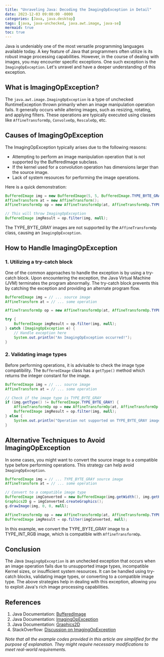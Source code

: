 ```yaml
---
title: "Unraveling Java: Decoding the ImagingOpException in Detail"
date: 2023-12-03 09:00:00 -0000
categories: [Java, java.desktop]
tags: [java, java-unchecked, java.awt.image, java-se]
mermaid: true
toc: true
---
```



Java is undeniably one of the most versatile programming languages available today. A key feature of Java that programmers often utilize is its robust image processing capabilities. However, in the course of dealing with images, you may encounter specific exceptions. One such exception is the `ImagingOpException`. Let's unravel and have a deeper understanding of this exception.

## What is ImagingOpException?

The `java.awt.image.ImagingOpException` is a type of unchecked RuntimeException thrown primarily when an image manipulation operation fails. It generally occurs while altering images, such as resizing, rotating, and applying filters. These operations are typically executed using classes like `AffineTransformOp`, `ConvolveOp`, `RescaleOp`, etc.

## Causes of ImagingOpException

The ImagingOpException typically arises due to the following reasons:

- Attempting to perform an image manipulation operation that is not supported by the BufferedImage subclass.
- If the kernel used for a convolution operation has dimensions larger than the source image.
- Lack of system resources for performing the image operations.

Here is a quick demonstration:

```java
BufferedImage img = new BufferedImage(5, 5, BufferedImage.TYPE_BYTE_GRAY);
AffineTransform at = new AffineTransform();
AffineTransformOp op = new AffineTransformOp(at, AffineTransformOp.TYPE_BILINEAR);

// This will throw ImagingOpException
BufferedImage imgResult = op.filter(img, null);
```

The TYPE_BYTE_GRAY images are not supported by the `AffineTransformOp` class, causing an `ImagingOpException`.

## How to Handle ImagingOpException

### 1. Utilizing a try-catch block

One of the common approaches to handle the exception is by using a try-catch block. Upon encountering the exception, the Java Virtual Machine (JVM) terminates the program abnormally. The try-catch block prevents this by catching the exception and providing an alternate program flow.

```java
BufferedImage img = // ... source image
AffineTransform at = // ... some operation

AffineTransformOp op = new AffineTransformOp(at, AffineTransformOp.TYPE_BILINEAR);

try {
    BufferedImage imgResult = op.filter(img, null);
} catch (ImagingOpException e) {
    // Handle exception here
    System.out.println("An ImagingOpException occurred!");
}
```

### 2. Validating image types

Before performing operations, it is advisable to check the image type compatibility. The `BufferedImage` class has a `getType()` method which returns the integer constant for the image.

```java
BufferedImage img = // ... source image
AffineTransform at = // ... some operation

// Check if the image type is TYPE_BYTE_GRAY
if (img.getType() != BufferedImage.TYPE_BYTE_GRAY) {
    AffineTransformOp op = new AffineTransformOp(at, AffineTransformOp.TYPE_BILINEAR);
    BufferedImage imgResult = op.filter(img, null);
} else {
    System.out.println("Operation not supported on TYPE_BYTE_GRAY images!");
}
```

## Alternative Techniques to Avoid ImagingOpException

In some cases, you might want to convert the source image to a compatible type before performing operations. This strategy can help avoid `ImagingOpException`.

```java
BufferedImage img = // ... TYPE_BYTE_GRAY source image
AffineTransform at = // ... some operation

// Convert to a compatible image type
BufferedImage imgConverted = new BufferedImage(img.getWidth(), img.getHeight(), BufferedImage.TYPE_INT_RGB);
Graphics2D g = imgConverted.createGraphics();
g.drawImage(img, 0, 0, null);

AffineTransformOp op = new AffineTransformOp(at, AffineTransformOp.TYPE_BILINEAR);
BufferedImage imgResult = op.filter(imgConverted, null);
```

In this example, we convert the TYPE_BYTE_GRAY image to a TYPE_INT_RGB image, which is compatible with `AffineTransformOp`.

## Conclusion

The Java `ImagingOpException` is an unchecked exception that occurs when an image operation fails due to unsupported image types, incompatible Kernel sizes, or insufficient system resources. It can be handled using try-catch blocks, validating image types, or converting to a compatible image type. The above strategies help in dealing with this exception, allowing you to exploit Java's rich image processing capabilities.

## References

1. Java Documentation: [BufferedImage](https://docs.oracle.com/en/java/javase/11/docs/api/java.desktop/java/awt/image/BufferedImage.html)
2. Java Documentation: [ImagingOpException](https://docs.oracle.com/en/java/javase/11/docs/api/java.desktop/java/awt/image/ImagingOpException.html)
3. Java Documentation: [Graphics2D](https://docs.oracle.com/en/java/javase/11/docs/api/java.desktop/java/awt/Graphics2D.html)
4. StackOverflow: [Discussion on ImagingOpException](https://stackoverflow.com/questions/4355060/java-2d-getting-a-subimage-of-a-bufferedimage-problem)

_Note that all the example codes provided in this article are simplified for the purpose of explanation. They might require necessary modifications to meet real-world requirements._
